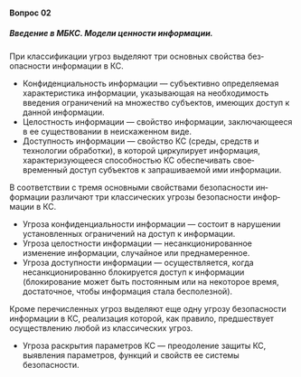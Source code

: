 #### Вопрос 02

##### Введение в МБКС. Модели ценности информации.

При классификации угроз выделяют три основных свойства без­опасности информации в КС.

* Конфиденциальность информации — субъ­ективно определяемая характеристика информации, указывающая на необходимость введения ограничений на множество субъектов, имеющих доступ к данной информации.
* Целостность информации — свойство инфор­мации, заключающееся в ее существовании в неискаженном виде.
* Доступность информации — свойство КС (среды, средств и технологии обработки), в которой циркулирует ин­формация, характеризующееся способностью КС обеспечивать свое­временный доступ субъектов к запрашиваемой ими информации.

В соответствии с тремя основными свойствами безопасности ин­ 
формации различают три классических угрозы безопасности инфор­мации в КС.

* Угроза конфиденциальности информации — состоит в нарушении установленных ограничений на доступ к ин­формации.
* Угроза целостности информации — несанк­ционированное изменение информации, случайное или преднамерен­ное.
* Угроза доступности информации — осу­ществляется, когда несанкционированно блокируется доступ к ин­формации (блокирование может быть постоянным или на некоторое время, достаточное, чтобы информация стала бесполезной).

Кроме перечисленных угроз выделяют еще одну угрозу безопас­ности информации в КС, реализация которой, как правило, предше­ствует осуществлению любой из классических угроз.

* Угроза раскрытия параметров КС — пре­одоление защиты КС, выявления параметров, функций и свойств ее системы безопасности.